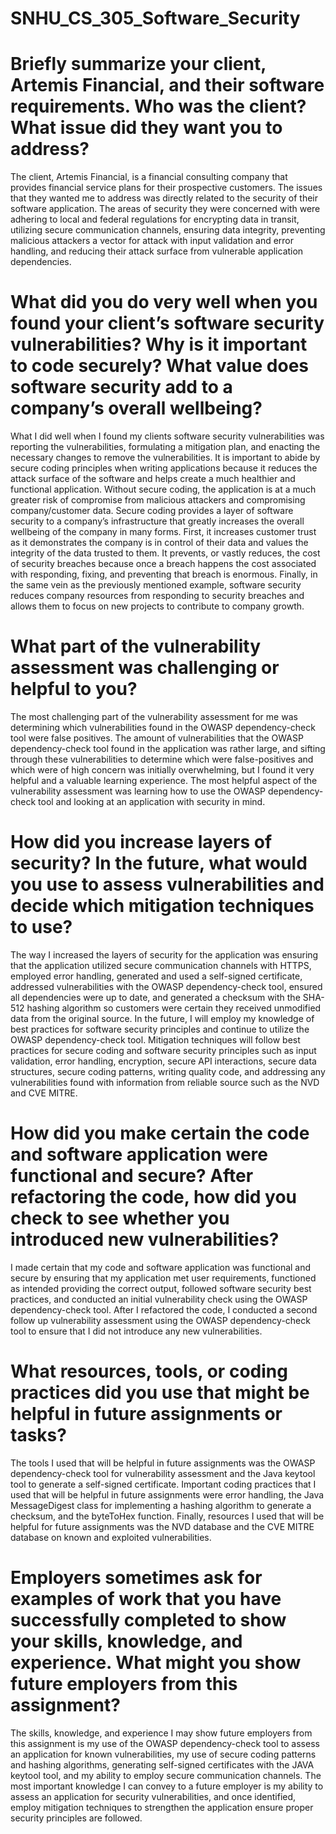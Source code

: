 # SNHU_CS_305_Software_Security

# Briefly summarize your client, Artemis Financial, and their software requirements. Who was the client? What issue did they want you to address?
The client, Artemis Financial, is a financial consulting company that provides financial service plans for their prospective customers. The issues that they wanted me to address was directly related to the security of their software application. The areas of security they were concerned with were adhering to local and federal regulations for encrypting data in transit, utilizing secure communication channels, ensuring data integrity, preventing malicious attackers a vector for attack with input validation and error handling, and reducing their attack surface from vulnerable application dependencies. 

# What did you do very well when you found your client’s software security vulnerabilities? Why is it important to code securely? What value does software security add to a company’s overall wellbeing?
What I did well when I found my clients software security vulnerabilities was reporting the vulnerabilities,  formulating a mitigation plan, and enacting the necessary changes to remove the vulnerabilities. 
It is important to abide by secure coding principles when writing applications because it reduces the attack surface of the software and helps create a much healthier and functional application. Without secure coding, the application is at a much greater risk of compromise from malicious attackers and compromising company/customer data. 
Secure coding provides a layer of software security to a company’s infrastructure that greatly increases the overall wellbeing of the company in many forms.  First, it increases customer trust as it demonstrates the company is in control of their data and values the integrity of the data trusted to them. It prevents, or vastly reduces, the cost of security breaches because once a breach happens the cost associated with responding, fixing, and preventing that breach is enormous. Finally, in the same vein as the previously mentioned example, software security reduces company resources from responding to security breaches and allows them to focus on new projects to contribute to company growth. 

# What part of the vulnerability assessment was challenging or helpful to you?
The most challenging part of the vulnerability assessment for me was determining which vulnerabilities found in the OWASP dependency-check tool were false positives. The amount of vulnerabilities that the OWASP dependency-check tool found in the application was rather large, and sifting through these vulnerabilities to determine which were false-positives and which were of high concern was initially overwhelming, but I found it very helpful and a valuable learning experience. The most helpful aspect of the vulnerability assessment was learning how to use the OWASP dependency-check tool and looking at an application with security in mind.  

# How did you increase layers of security? In the future, what would you use to assess vulnerabilities and decide which mitigation techniques to use?
The way I increased the layers of security for the application was ensuring that the application utilized secure communication channels with HTTPS, employed error handling, generated and used a self-signed certificate, addressed vulnerabilities with the OWASP dependency-check tool, ensured all dependencies were up to date, and generated a checksum with the SHA-512 hashing algorithm so customers were certain they received unmodified data from the original source. 
In the future, I will employ my knowledge of best practices for software security principles and continue to utilize the OWASP dependency-check tool. Mitigation techniques will follow best practices for secure coding and software security principles such as input validation, error handling, encryption, secure API interactions, secure data structures, secure coding patterns, writing quality code, and addressing any vulnerabilities found with information from reliable source such as the NVD and CVE MITRE. 

# How did you make certain the code and software application were functional and secure? After refactoring the code, how did you check to see whether you introduced new vulnerabilities?
I made certain that my code and software application was functional and secure by ensuring that my application met user requirements, functioned as intended providing the correct output, followed software security best practices, and conducted an initial vulnerability check using the OWASP dependency-check tool. After I refactored the code, I conducted a second follow up vulnerability assessment using the OWASP dependency-check tool to ensure that I did not introduce any new vulnerabilities.

# What resources, tools, or coding practices did you use that might be helpful in future assignments or tasks?
The tools I used that will be helpful in future assignments was the OWASP dependency-check tool for vulnerability assessment and the Java keytool tool to generate a self-signed certificate. Important coding practices that I used that will be helpful in future assignments were error handling, the Java MessageDigest class for implementing a hashing algorithm to generate a checksum, and the byteToHex function. Finally, resources I used that will be helpful for future assignments was the NVD database and the CVE MITRE database on known and exploited vulnerabilities. 

# Employers sometimes ask for examples of work that you have successfully completed to show your skills, knowledge, and experience. What might you show future employers from this assignment?
The skills, knowledge, and experience I may show future employers from this assignment is my use of the OWASP dependency-check tool to assess an application for known vulnerabilities, my use of secure coding patterns and hashing algorithms, generating self-signed certificates with the JAVA keytool tool, and my ability to employ secure communication channels.  The most important knowledge I can convey to a future employer is my ability to assess an application for security vulnerabilities, and once identified, employ mitigation techniques to strengthen the application ensure proper security principles are followed.  
